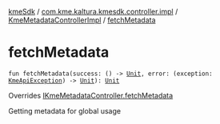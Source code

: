 [kmeSdk](../../index.md) / [com.kme.kaltura.kmesdk.controller.impl](../index.md) / [KmeMetadataControllerImpl](index.md) / [fetchMetadata](./fetch-metadata.md)

# fetchMetadata

`fun fetchMetadata(success: () -> `[`Unit`](https://kotlinlang.org/api/latest/jvm/stdlib/kotlin/-unit/index.html)`, error: (exception: `[`KmeApiException`](../../com.kme.kaltura.kmesdk.rest/-kme-api-exception/index.md)`) -> `[`Unit`](https://kotlinlang.org/api/latest/jvm/stdlib/kotlin/-unit/index.html)`): `[`Unit`](https://kotlinlang.org/api/latest/jvm/stdlib/kotlin/-unit/index.html)

Overrides [IKmeMetadataController.fetchMetadata](../../com.kme.kaltura.kmesdk.controller/-i-kme-metadata-controller/fetch-metadata.md)

Getting metadata for global usage


